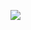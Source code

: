 ![](https://www.nta.go.jp/tmp/7beac3ec-9148-476e-9437-97b4780e7043/images/8090ca30756d57ead90b1dbdde3f5c9c78bc1a2e7c58723a8c71316391627107.jpg)